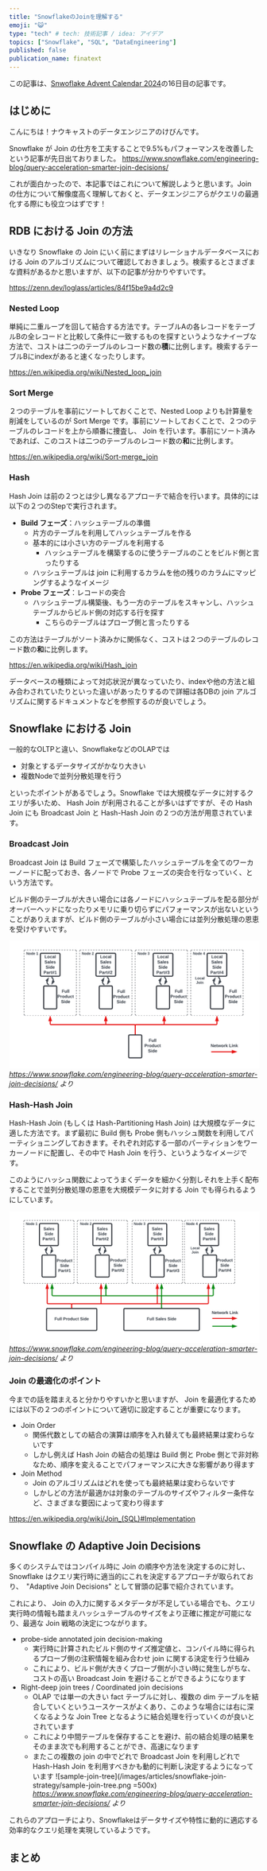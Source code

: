 ```yaml
---
title: "SnowflakeのJoinを理解する"
emoji: "😺"
type: "tech" # tech: 技術記事 / idea: アイデア
topics: ["Snowflake", "SQL", "DataEngineering"]
published: false
publication_name: finatext
---
```


この記事は、[Snwoflake Advent Calendar 2024]( https://qiita.com/advent-calendar/2024/snowflake )の16日目の記事です。

## はじめに

こんにちは！ナウキャストのデータエンジニアのけびんです。

Snowflake が Join の仕方を工夫することで9.5%もパフォーマンスを改善したという記事が先日出ておりました。
https://www.snowflake.com/engineering-blog/query-acceleration-smarter-join-decisions/

これが面白かったので、本記事ではこれについて解説しようと思います。Join の仕方について解像度高く理解しておくと、データエンジニアらがクエリの最適化する際にも役立つはずです！



## RDB における Join の方法

いきなり Snowflake の Join にいく前にまずはリレーショナルデータベースにおける Join のアルゴリズムについて確認しておきましょう。検索するとさまざまな資料があるかと思いますが、以下の記事が分かりやすいです。

https://zenn.dev/loglass/articles/84f15be9a4d2c9


### Nested Loop

単純に二重ループを回して結合する方法です。テーブルAの各レコードをテーブルBの全レコードと比較して条件に一致するものを探すというようなナイーブな方法で、コストは二つのテーブルのレコード数の**積**に比例します。検索するテーブルBにindexがあると速くなったりします。

https://en.wikipedia.org/wiki/Nested_loop_join


### Sort Merge

２つのテーブルを事前にソートしておくことで、Nested Loop よりも計算量を削減をしているのが Sort Merge です。事前にソートしておくことで、２つのテーブルのレコードを上から順番に捜査し、 Join を行います。事前にソート済みであれば、このコストは二つのテーブルのレコード数の**和**に比例します。

https://en.wikipedia.org/wiki/Sort-merge_join

### Hash

Hash Join は前の２つとは少し異なるアプローチで結合を行います。具体的には以下の２つのStepで実行されます。

* **Build フェーズ**：ハッシュテーブルの準備
  * 片方のテーブルを利用してハッシュテーブルを作る
  * 基本的には小さい方のテーブルを利用する
    * ハッシュテーブルを構築するのに使うテーブルのことをビルド側と言ったりする
  * ハッシュテーブルは join に利用するカラムを他の残りのカラムにマッピングするようなイメージ
* **Probe フェーズ**：レコードの突合
  * ハッシュテーブル構築後、もう一方のテーブルをスキャンし、ハッシュテーブルからビルド側の対応する行を探す
    * こちらのテーブルはプローブ側と言ったりする

この方法はテーブルがソート済みかに関係なく、コストは２つのテーブルのレコード数の**和**に比例します。

https://en.wikipedia.org/wiki/Hash_join


データベースの種類によって対応状況が異なっていたり、indexや他の方法と組み合わされていたりといった違いがあったりするので詳細は各DBの join アルゴリズムに関するドキュメントなどを参照するのが良いでしょう。


## Snowflake における Join

一般的なOLTPと違い、SnowflakeなどのOLAPでは

* 対象とするデータサイズがかなり大きい
* 複数Nodeで並列分散処理を行う

といったポイントがあるでしょう。Snowflake では大規模なデータに対するクエリが多いため、 Hash Join が利用されることが多いはずですが、その Hash Join にも Broadcast Join と Hash-Hash Join の２つの方法が用意されています。


### Broadcast Join

Broadcast Join は Build フェーズで構築したハッシュテーブルを全てのワーカーノードに配っておき、各ノードで Probe フェーズの突合を行なっていく、という方法です。

ビルド側のテーブルが大きい場合には各ノードにハッシュテーブルを配る部分がオーバーヘッドになったりメモリに乗り切らずにパフォーマンスが出ないということがありえますが、ビルド側のテーブルが小さい場合には並列分散処理の恩恵を受けやすいです。

![snowflake-join-broadcast](/images/articles/snowflake-join-strategy/snowflake-join-broadcast.png)
*https://www.snowflake.com/engineering-blog/query-acceleration-smarter-join-decisions/ より*


### Hash-Hash Join

Hash-Hash Join (もしくは Hash-Partitioning Hash Join) は大規模なデータに適した方法です。まず最初に Build 側も Probe 側もハッシュ関数を利用してパーティショニングしておきます。それぞれ対応する一部のパーティションをワーカーノードに配置し、その中で Hash Join を行う、というようなイメージです。

このようにハッシュ関数によってうまくデータを細かく分割しそれを上手く配布することで並列分散処理の恩恵を大規模データに対する Join でも得られるようにしています。

![snowflake-join-hashhash](/images/articles/snowflake-join-strategy/snowflake-join-hashhash.png)
*https://www.snowflake.com/engineering-blog/query-acceleration-smarter-join-decisions/ より*



### Join の最適化のポイント

今までの話を踏まえると分かりやすいかと思いますが、 Join を最適化するためには以下の２つのポイントについて適切に設定することが重要になります。

* Join Order
  * 関係代数としての結合の演算は順序を入れ替えても最終結果は変わらないです
  * しかし例えば Hash Join の結合の処理は Build 側と Probe 側とで非対称なため、順序を変えることでパフォーマンスに大きな影響があり得ます
* Join Method
  * Join のアルゴリズムはどれを使っても最終結果は変わらないです
  * しかしどの方法が最適かは対象のテーブルのサイズやフィルター条件など、さまざまな要因によって変わり得ます

https://en.wikipedia.org/wiki/Join_(SQL)#Implementation



## Snowflake の Adaptive Join Decisions

多くのシステムではコンパイル時に Join の順序や方法を決定するのに対し、 Snowflake はクエリ実行時に適当的にこれを決定するアプローチが取られており、　"Adaptive Join Decisions" として冒頭の記事で紹介されています。

これにより、 Join の入力に関するメタデータが不足している場合でも、クエリ実行時の情報も踏まえハッシュテーブルのサイズをより正確に推定が可能になり、最適な Join 戦略の決定につながります。

* probe-side annotated join decision-making
  * 実行時に計算されたビルド側のサイズ推定値と、コンパイル時に得られるプローブ側の注釈情報を組み合わせ join に関する決定を行う仕組み
  * これにより、ビルド側が大きくプローブ側が小さい時に発生しがちな、コストの高い Broadcast Join を避けることができるようになります
* Right-deep join trees / Coordinated join decisions
  * OLAP では単一の大きい fact テーブルに対し、複数の dim テーブルを結合していくというユースケースがよくあり、このような場合には右に深くなるような Join Tree となるように結合処理を行っていくのが良いとされています
  * これにより中間テーブルを保存することを避け、前の結合処理の結果をそのまま次でも利用することができ、高速になります
  * またこの複数の join の中でどれで Broadcast Join を利用しどれで Hash-Hash Join を利用すべきかも動的に判断し決定するようになっています
    ![sample-join-tree](/images/articles/snowflake-join-strategy/sample-join-tree.png =500x)
    *https://www.snowflake.com/engineering-blog/query-acceleration-smarter-join-decisions/ より*



これらのアプローチにより、Snowflakeはデータサイズや特性に動的に適応する効率的なクエリ処理を実現しているようです。





## まとめ

